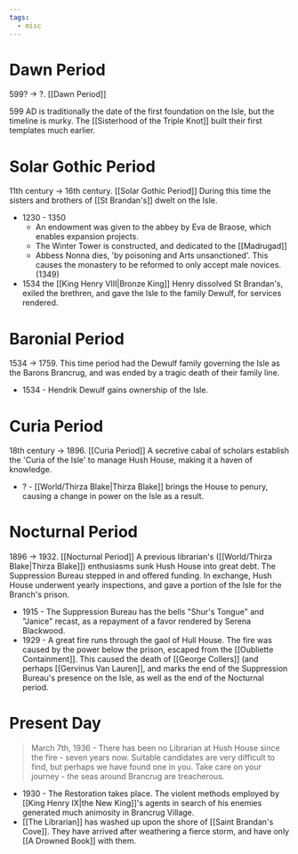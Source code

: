 ```yaml
---
tags:
  - misc
---
```


# Dawn Period
599? -> ?. [[Dawn Period]]

599 AD is traditionally the date of the first foundation on the Isle, but the timeline is murky. The [[Sisterhood of the Triple Knot]] built their first templates much earlier. 

# Solar Gothic Period
11th century -> 16th century.  [[Solar Gothic Period]]
During this time the sisters and brothers of [[St Brandan's]] dwelt on the Isle. 

- 1230 - 1350 
	- An endowment was given to the abbey by Eva de Braose, which enables expansion projects. 
	- The Winter Tower is constructed, and dedicated to the [[Madrugad]]
	- Abbess Nonna dies, 'by poisoning and Arts unsanctioned'. This causes the monastery to be reformed to only accept male novices. (1349) 
- 1534 the [[King Henry VIII|Bronze King]] Henry dissolved St Brandan's, exiled the brethren, and gave the Isle to the family Dewulf, for services rendered.

# Baronial Period
1534 -> 1759. This time period had the Dewulf family governing the Isle as the Barons Brancrug, and was ended by a tragic death of their family line. 

- 1534 - Hendrik Dewulf gains ownership of the Isle. 

# Curia Period
18th century -> 1896. [[Curia Period]]
A secretive cabal of scholars establish the 'Curia of the Isle' to manage Hush House, making it a haven of knowledge. 

- ? - [[World/Thirza Blake|Thirza Blake]] brings the House to penury, causing a change in power on the Isle as a result. 


# Nocturnal Period
1896 -> 1932. [[Nocturnal Period]]
A previous librarian's ([[World/Thirza Blake|Thirza Blake]]) enthusiasms sunk Hush House into great debt. The Suppression Bureau stepped in and offered funding. In exchange, Hush House underwent yearly inspections, and gave a portion of the Isle for the Branch's prison. 

- 1915 - The Suppression Bureau has the bells "Shur's Tongue" and "Janice" recast, as a repayment of a favor rendered by Serena Blackwood. 
- 1929 - A great fire runs through the gaol of Hull House. The fire was caused by the power below the prison, escaped from the [[Oubliette Containment]]. This caused the death of [[George Collers]] (and perhaps [[Gervinus Van Lauren]], and marks the end of the Suppression Bureau's presence on the Isle, as well as the end of the Nocturnal period. 
# Present Day

>March 7th, 1936 - There has been no Librarian at Hush House since the fire - seven years now. Suitable candidates are very difficult to find, but perhaps we have found one in you. Take care on  your journey - the seas around Brancrug are treacherous.

- 1930 - The Restoration takes place. The violent methods employed by [[King Henry IX|the New King]]'s agents in search of his enemies generated much animosity in Brancrug Village. 
- [[The Librarian]] has washed up upon the shore of [[Saint Brandan's Cove]]. They have arrived after weathering a fierce storm, and have only [[A Drowned Book]] with them. 